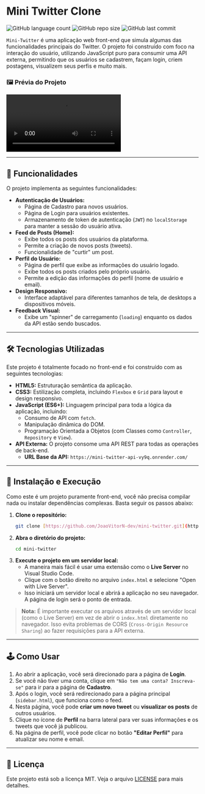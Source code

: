 # Mini Twitter Clone

![GitHub language count](https://img.shields.io/github/languages/count/JoaoVitorN-dev/mini-twitter)
![GitHub repo size](https://img.shields.io/github/repo-size/JoaoVitorN-dev/mini-twitter)
![GitHub last commit](https://img.shields.io/github/last-commit/JoaoVitorN-dev/mini-twitter)

`Mini-Twitter` é uma aplicação web front-end que simula algumas das funcionalidades principais do Twitter. O projeto foi construído com foco na interação do usuário, utilizando JavaScript puro para consumir uma API externa, permitindo que os usuários se cadastrem, façam login, criem postagens, visualizem seus perfis e muito mais.

### 🖼️ Prévia do Projeto

![Prévia do Projeto](./assets/video/demo.mp4)

-----

## 🚀 Funcionalidades

O projeto implementa as seguintes funcionalidades:

* **Autenticação de Usuários:**
    * Página de Cadastro para novos usuários.
    * Página de Login para usuários existentes.
    * Armazenamento de token de autenticação (`JWT`) no `localStorage` para manter a sessão do usuário ativa.
* **Feed de Posts (Home):**
    * Exibe todos os posts dos usuários da plataforma.
    * Permite a criação de novos posts (tweets).
    * Funcionalidade de "curtir" um post.
* **Perfil do Usuário:**
    * Página de perfil que exibe as informações do usuário logado.
    * Exibe todos os posts criados pelo próprio usuário.
    * Permite a edição das informações do perfil (nome de usuário e email).
* **Design Responsivo:**
    * Interface adaptável para diferentes tamanhos de tela, de desktops a dispositivos móveis.
* **Feedback Visual:**
    * Exibe um "spinner" de carregamento (`loading`) enquanto os dados da API estão sendo buscados.

-----

## 🛠️ Tecnologias Utilizadas

Este projeto é totalmente focado no front-end e foi construído com as seguintes tecnologias:

* **HTML5:** Estruturação semântica da aplicação.
* **CSS3:** Estilização completa, incluindo `Flexbox` e `Grid` para layout e design responsivo.
* **JavaScript (ES6+):** Linguagem principal para toda a lógica da aplicação, incluindo:
    * Consumo de API com `fetch`.
    * Manipulação dinâmica do DOM.
    * Programação Orientada a Objetos (com Classes como `Controller`, `Repository` e `View`).
* **API Externa:** O projeto consome uma API REST para todas as operações de back-end.
    * **URL Base da API:** `https://mini-twitter-api-vy9q.onrender.com/`

-----

## 🔧 Instalação e Execução

Como este é um projeto puramente front-end, você não precisa compilar nada ou instalar dependências complexas. Basta seguir os passos abaixo:

1.  **Clone o repositório:**
    ```bash
    git clone [https://github.com/JoaoVitorN-dev/mini-twitter.git](https://github.com/JoaoVitorN-dev/mini-twitter.git)
    ```
2.  **Abra o diretório do projeto:**
    ```bash
    cd mini-twitter
    ```
3.  **Execute o projeto em um servidor local:**
    * A maneira mais fácil é usar uma extensão como o **Live Server** no Visual Studio Code.
    * Clique com o botão direito no arquivo `index.html` e selecione "Open with Live Server".
    * Isso iniciará um servidor local e abrirá a aplicação no seu navegador. A página de login será o ponto de entrada.

> **Nota:** É importante executar os arquivos através de um servidor local (como o Live Server) em vez de abrir o `index.html` diretamente no navegador. Isso evita problemas de CORS (`Cross-Origin Resource Sharing`) ao fazer requisições para a API externa.

-----

## 🕹️ Como Usar

1.  Ao abrir a aplicação, você será direcionado para a página de **Login**.
2.  Se você não tiver uma conta, clique em `"Não tem uma conta? Inscreva-se"` para ir para a página de **Cadastro**.
3.  Após o login, você será redirecionado para a página principal (`sidebar.html`), que funciona como o feed.
4.  Nesta página, você pode **criar um novo tweet** ou **visualizar os posts** de outros usuários.
5.  Clique no ícone de **Perfil** na barra lateral para ver suas informações e os tweets que você já publicou.
6.  Na página de perfil, você pode clicar no botão **"Editar Perfil"** para atualizar seu nome e email.

-----

## 📄 Licença

Este projeto está sob a licença MIT. Veja o arquivo [LICENSE](./LICENSE) para mais detalhes.